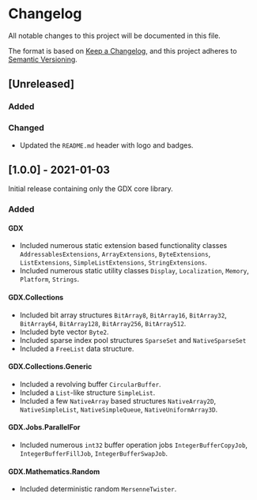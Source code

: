 # Changelog
All notable changes to this project will be documented in this file.

The format is based on [Keep a Changelog](https://keepachangelog.com/en/1.0.0/),
and this project adheres to [Semantic Versioning](https://semver.org/spec/v2.0.0.html).

## [Unreleased]
### Added

### Changed
- Updated the `README.md` header with logo and badges.

## [1.0.0] - 2021-01-03
Initial release containing only the GDX core library.
### Added
#### GDX
- Included numerous static extension based functionality classes `AddressablesExtensions`, `ArrayExtensions`, `ByteExtensions`, `ListExtensions`, `SimpleListExtensions`, `StringExtensions`.
- Included numerous static utility classes `Display`, `Localization`, `Memory`, `Platform`, `Strings`.
#### GDX.Collections
- Included bit array structures `BitArray8`, `BitArray16`, `BitArray32`, `BitArray64`, `BitArray128`, `BitArray256`, `BitArray512`.
- Included byte vector `Byte2`.
- Included sparse index pool structures `SparseSet` and `NativeSparseSet`
- Included a `FreeList` data structure.
#### GDX.Collections.Generic
- Included a revolving buffer `CircularBuffer`.
- Included a `List`-like structure `SimpleList`.
- Included a few `NativeArray` based structures `NativeArray2D`, `NativeSimpleList`, `NativeSimpleQueue`, `NativeUniformArray3D`.
#### GDX.Jobs.ParallelFor
- Included numerous `int32` buffer operation jobs `IntegerBufferCopyJob`, `IntegerBufferFillJob`, `IntegerBufferSwapJob`.
#### GDX.Mathematics.Random
- Included deterministic random `MersenneTwister`.
